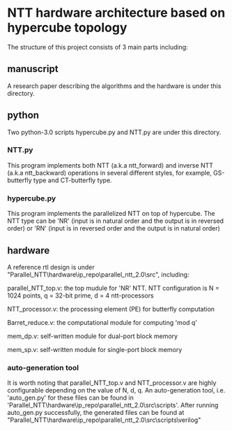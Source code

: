 # NTT hardware architecture based on hypercube topology

The structure of this project consists of 3 main parts including:

## manuscript
A research paper describing the algorithms and the hardware is under this directory.


## python
Two python-3.0 scripts hypercube.py and NTT.py are under this directory.

### NTT.py
This program implements both NTT (a.k.a ntt_forward) and inverse NTT (a.k.a ntt_backward) operations in several different styles, for example, GS-butterfly type and CT-butterfly type.


### hypercube.py
This program implements the parallelized NTT on top of hypercube. The NTT type can be 'NR' (input is in natural order and the output is in reversed order) or 'RN' (input is in reversed order and the output is in natural order)



## hardware
A reference rtl design is under "Parallel_NTT\hardware\ip_repo\parallel_ntt_2.0\src", including:

parallel_NTT_top.v: the top mudule for 'NR' NTT. NTT configuration is N = 1024 points, q = 32-bit prime,  d = 4 ntt-processors

NTT_processor.v: the processing element (PE) for butterfly computation

Barret_reduce.v: the computational module for computing 'mod q'

mem_dp.v: self-written module for dual-port block memory

mem_sp.v: self-written module for single-port block memory


### auto-generation tool
It is worth noting that parallel_NTT_top.v and NTT_processor.v are highly configurable depending on the value of N, d, q. An auto-generation tool, i.e. 'auto_gen.py' for these files can be found in 'Parallel_NTT\hardware\ip_repo\parallel_ntt_2.0\src\scripts'. After running auto_gen.py successfully, the generated files can be found at "Parallel_NTT\hardware\ip_repo\parallel_ntt_2.0\src\scripts\verilog"